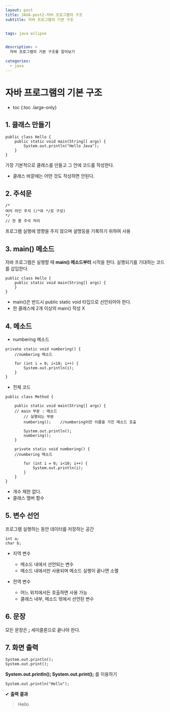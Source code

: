 ```yaml
---
layout: post
title: JAVA-post2-자바 프로그램의 구조
subtitle: 자바 프로그램의 기본 구조


tags: java eclipse


description: >
  자바 프로그램의 기본 구조를 알아보기

categories:
  - java
---
```



# 자바 프로그램의 기본 구조

* toc
{:toc .large-only}

## 1. 클래스 만들기
~~~
public class Hello {
	public static void main(String[] args) {
		System.out.println("Hello Java");
	}
}
~~~

가장 기본적으로 클래스를 만들고 그 안에 코드를 작성한다.
- 클래스 바깥에는 어떤 것도 작성하면 안된다.


## 2. 주석문
~~~
/*
여러 라인 주석 (/*와 */로 구성)
*/
// 한 줄 주석 처리
~~~

프로그램 실행에 영향을 주지 않으며 설명등을 기록하기 위하여 사용

## 3. main() 메소드
자바 프로그램은 실행할 때 __main() 메소드부터__ 시작을 한다.
실행되기를 기대하는 코드를 삽입한다.
~~~
public class Hello {
	public static void main(String[] args) {
	}
}
~~~
- main()은 반드시 public static void 타입으로 선언되어야 한다.
- 한 클래스에 2개 이상의 main() 작성 X


## 4. 메소드
- numbering 메소드
~~~
private static void numbering() {
    //numbering 메소드		

	for (int i = 0; i<10; i++) {
		System.out.println(i);
	}
}
~~~
- 전체 코드
~~~
public class Method {

	public static void main(String[] args) {
    // main 부분 : 메소드
		// 실행되는 부분
		numbering();	//numbering이란 이름을 가진 메소드 호출

		System.out.println();
		numbering();
	}

	private static void numbering() {
    //numbering 메소드		

		for (int i = 0; i<10; i++) {
			System.out.println(i);
		}
	}
}
~~~
- 개수 제한 없다.
- 클래스 멤버 함수

## 5. 변수 선언
프로그램 실행하는 동안 데이터를 저장하는 공간
~~~
int a;
char b;
~~~
- 지역 변수  
    - 메소드 내에서 선언되는 변수
    - 메소드 내에서만 사용되며 메소드 실행이 끝나면 소멸

- 전역 변수
    - 어느 위치에서든 호출하면 사용 가능
    - 클래스 내부, 메소드 밖에서 선언된 변수

## 6. 문장
모든 문장은 __;__ 세미콜론으로 끝나야 한다.

## 7. 화면 출력
~~~
System.out.println();
System.out.print();
~~~
__System.out.println(); System.out.print();__ 를 이용하기
~~~
System.out.println("Hello");
~~~
✔ **출력 결과**
> Hello
